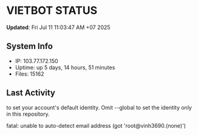 # VIETBOT STATUS
**Updated**: Fri Jul 11 11:03:47 AM +07 2025

## System Info
- IP: 103.77.172.150
- Uptime: up 5 days, 14 hours, 51 minutes
- Files: 15162

## Last Activity

to set your account's default identity.
Omit --global to set the identity only in this repository.

fatal: unable to auto-detect email address (got 'root@vinh3690.(none)')
